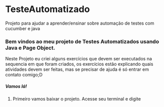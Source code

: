 # TesteAutomatizado
Projeto para ajudar a aprender/ensinar sobre automação de testes com cucumber e java

<h3>Bem vindos ao meu projeto de Testes Automatizados usando Java e Page Object.</h3>

Neste Projeto eu criei alguns exercícios que devem ser executados na sequencia em que foram criados, os exercícios estão
explicando quais atividades devem ser feitas, mas se precisar de ajuda é só entrar em contato comigo;D

<h5>Vamos lá!</h5>

1. Primeiro vamos baixar o projeto. Acesse seu terminal e digite
